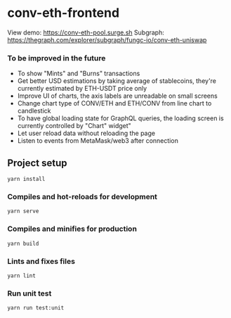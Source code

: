 # conv-eth-frontend

View demo: <https://conv-eth-pool.surge.sh>
Subgraph: <https://thegraph.com/explorer/subgraph/fungc-io/conv-eth-uniswap>

### To be improved in the future

- To show "Mints" and "Burns" transactions 
- Get better USD estimations by taking average of stablecoins, they're currently estimated by ETH-USDT price only
- Improve UI of charts, the axis labels are unreadable on small screens
- Change chart type of CONV/ETH and ETH/CONV from line chart to candlestick
- To have global loading state for GraphQL queries, the loading screen is currently controlled by "Chart" widget"
- Let user reload data without reloading the page
- Listen to events from MetaMask/web3 after connection


## Project setup
```
yarn install
```

### Compiles and hot-reloads for development
```
yarn serve
```

### Compiles and minifies for production
```
yarn build
```

### Lints and fixes files
```
yarn lint
```

### Run unit test
```
yarn run test:unit
```